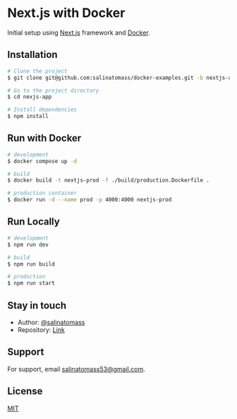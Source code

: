 # Next.js with Docker

Initial setup using [Next.js](https://nextjs.org/) framework and [Docker](https://www.docker.com/).

## Installation

```bash
# Clone the project
$ git clone git@github.com:salinatomass/docker-examples.git -b nextjs-app --single-branch nextjs-app

# Go to the project directory
$ cd nexjs-app

# Install dependencies
$ npm install
```

## Run with Docker

```bash
# development
$ docker compose up -d

# build
$ docker build -t nextjs-prod -f ./build/production.Dockerfile .

# production container
$ docker run -d --name prod -p 4000:4000 nextjs-prod
```

## Run Locally

```bash
# development
$ npm run dev

# build
$ npm run build

# production
$ npm run start
```

## Stay in touch

- Author: [@salinatomass](https://salinatomass.netlify.app)
- Repository: [Link](https://github.com/salinatomass/docker-examples/tree/master/nestjs-app)

## Support

For support, email salinatomass53@gmail.com.

## License

[MIT](https://choosealicense.com/licenses/mit/)
